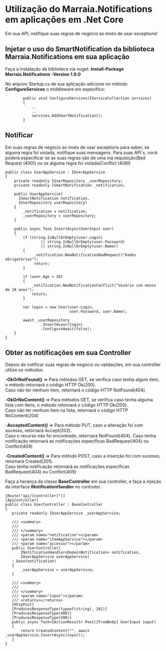 # Utilização do Marraia.Notifications em aplicações em .Net Core

Em sua API, notifique suas regras de negócio ao invés de usar exceptions!

## Injetar o uso do SmartNotification da biblioteca Marraia.Notifications em sua aplicação

Faça a instalação da biblioteca via nuget:
**Install-Package Marraia.Notifications -Version 1.0.0**

No arquivo Startup.cs de sua aplicação adicione no método **ConfigureServices** o middleware em específico:
```
        public void ConfigureServices(IServiceCollection services)
        {
            ..
            ..
            services.AddSmartNotification();
        }
```
## Notificar 

Em suas regras de negócio ao invés de usar exceptions para saber, se alguma regra foi violada, notifique suas mensagens.
Para suas API´s, você poderá especificar se as suas regras são de uma má requisição(Bad Request (400)) ou se alguma regra foi violada(Conflict (409))

```
public class UserAppService : IUserAppService
{
    private readonly IUserRepository _userRepository;
    private readonly ISmartNotification _notification;

    public UserAppService(
      ISmartNotification notification,
      IUserRepository userRepository)
    {
        _notification = notification;
        _userRepository = userRepository;
    }
    
    public async Task InsertAsync(UserInput user)
    {
        if (string.IsNullOrEmpty(user.Login) 
                || string.IsNullOrEmpty(user.Password)
                || string.IsNullOrEmpty(user.Name))
        {
             _notification.NewNotificationBadRequest("Dados obrigatórios");
             return;
        }
        
        if (user.Age < 18)
        {
            _notification.NewNotificationConflict("Usuário com menos de 18 anos");
            return;
        }

        var login = new User(user.Login, 
                             user.Password, user.Name);

        await _userRepository
                .InsertAsync(login)
                .ConfigureAwait(false);
    }
}
```  

## Obter as notificações em sua Controller

Depois de notificar suas regras de negócio ou validações, em sua controller utilize os métodos:

-**OkOrNotFound()** => Para métodos GET, se verifica caso tenha algum item, o método retornará o código HTTP Ok(200).  
                   Caso não ter nenhum item, retornará o código HTTP NotFound(404)
                   
-**OkOrNoContent()** => Para métodos GET, se verifica caso tenha alguma lista com itens, o método retornará o código HTTP Ok(200).  
                    Caso não ter nenhum item na lista, retornará o código HTTP NoContent(204)
                    
-**AcceptedContent()** => Para método PUT, caso a alteração foi com sucesso, retornará Accept(202).  
                    Caso o recurso não foi encontrado, retornará NotFound(404). 
                    Caso tenha notificação retornará as notificações específicas BadRequest(404) ou Conflict(409)
                    
-**CreatedContent()** => Para método POST, caso a inserção foi com sucesso, retornará Created(201).  
                     Caso tenha notificação retornará as notificações específicas BadRequest(404) ou Conflict(409)
                     
 Faça a herança da classe **BaseController** em sua controller, e faça a injeção da interface **INotificationHandler<DomainNotification>** no contrutor.
                     
 ```
[Route("api/[controller]")]
[ApiController]
public class UserController : BaseController
{
    private readonly IUserAppService _userAppService;

    /// <summary>
    /// 
    /// </summary>
    /// <param name="notification"></param>
    /// <param name="itemAppService"></param>
    /// <param name="accessor"></param>
    public UserController(
        INotificationHandler<DomainNotification> notification,
        IUserAppService userAppService)
    : base(notification)
    {
        _userAppService = userAppService;
    }

    /// <summary>
    /// 
    /// </summary>
    /// <param name="input"></param>
    /// <returns></returns>
    [HttpPost]
    [ProducesResponseType(typeof(string), 201)]
    [ProducesResponseType(400)]
    [ProducesResponseType(500)]
    public async Task<IActionResult> Post([FromBody] UserInput input)
    {
        return CreatedContent("", await _userAppService.InsertAsync(input));
    }
}
 ```

